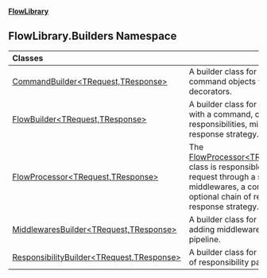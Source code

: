 #### [FlowLibrary](FlowLibrary.md 'FlowLibrary')

## FlowLibrary.Builders Namespace

| Classes | |
| :--- | :--- |
| [CommandBuilder&lt;TRequest,TResponse&gt;](CommandBuilder_TRequest,TResponse_.md 'FlowLibrary.Builders.CommandBuilder<TRequest,TResponse>') | A builder class for constructing command objects with optional decorators. |
| [FlowBuilder&lt;TRequest,TResponse&gt;](FlowBuilder_TRequest,TResponse_.md 'FlowLibrary.Builders.FlowBuilder<TRequest,TResponse>') | A builder class for constructing a flow with a command, chain of responsibilities, middlewares, and a response strategy. |
| [FlowProcessor&lt;TRequest,TResponse&gt;](FlowProcessor_TRequest,TResponse_.md 'FlowLibrary.Builders.FlowProcessor<TRequest,TResponse>') | The [FlowProcessor&lt;TRequest,TResponse&gt;](FlowProcessor_TRequest,TResponse_.md 'FlowLibrary.Builders.FlowProcessor<TRequest,TResponse>') class is responsible for processing a request through a series of middlewares, a command, and an optional chain of responsibility and response strategy. |
| [MiddlewaresBuilder&lt;TRequest,TResponse&gt;](MiddlewaresBuilder_TRequest,TResponse_.md 'FlowLibrary.Builders.MiddlewaresBuilder<TRequest,TResponse>') | A builder class for configuring and adding middlewares to the middleware pipeline. |
| [ResponsibilityBuilder&lt;TRequest,TResponse&gt;](ResponsibilityBuilder_TRequest,TResponse_.md 'FlowLibrary.Builders.ResponsibilityBuilder<TRequest,TResponse>') | A builder class for constructing a chain of responsibility pattern. |
